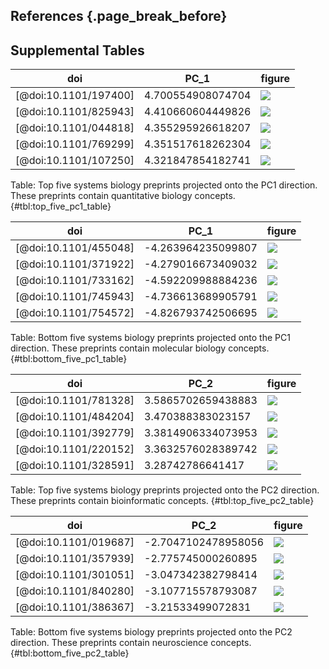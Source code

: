 ## References {.page_break_before}

<!-- Explicitly insert bibliography here -->
<div id="refs"></div>


## Supplemental Tables

| doi                   | PC_1              | figure                                                                                                                                                                    | 
|-----------------------|-------------------|---------------------------------------------------------------------------------------------------------------------------------------------------------------------------| 
| [@doi:10.1101/197400] | 4.700554908074704 | ![](https://github.com/danich1/annorxiver/blob/4e0c90c590dd7958dc424a1b4fefcecccb3c28ad//biorxiv/pca_association_experiment/output/table_figures/197400_fig1.tif?raw=true)                                                                                                                                        | 
| [@doi:10.1101/825943] | 4.410660604449826 | ![](https://github.com/danich1/annorxiver/blob/4e0c90c590dd7958dc424a1b4fefcecccb3c28ad//biorxiv/pca_association_experiment/output/table_figures/825943v1_fig1.tif?raw=true)                                                                                                                                      | 
| [@doi:10.1101/044818] | 4.355295926618207 | ![](https://github.com/danich1/annorxiver/blob/4e0c90c590dd7958dc424a1b4fefcecccb3c28ad//biorxiv/pca_association_experiment/output/table_figures/044818_fig1.tif?raw=true) |
| [@doi:10.1101/769299] | 4.351517618262304 | ![](https://github.com/danich1/annorxiver/blob/4e0c90c590dd7958dc424a1b4fefcecccb3c28ad//biorxiv/pca_association_experiment/output/table_figures/769299v1_fig1.tif?raw=true)                                                                                                                                      |  
| [@doi:10.1101/107250] | 4.321847854182741 | ![](https://github.com/danich1/annorxiver/blob/4e0c90c590dd7958dc424a1b4fefcecccb3c28ad//biorxiv/pca_association_experiment/output/table_figures/107250_fig1.tif?raw=true) | 

Table: Top five systems biology preprints projected onto the PC1 direction. These preprints contain quantitative biology concepts. {#tbl:top_five_pc1_table}

| doi                   | PC_1               | figure                               | 
|-----------------------|--------------------|--------------------------------------|
| [@doi:10.1101/455048] | -4.263964235099807 | ![](https://github.com/danich1/annorxiver/blob/4e0c90c590dd7958dc424a1b4fefcecccb3c28ad/biorxiv/pca_association_experiment/output/table_figures/455048_fig1.tif?raw=true)   |
| [@doi:10.1101/371922] | -4.279016673409032 | ![](https://github.com/danich1/annorxiver/blob/4e0c90c590dd7958dc424a1b4fefcecccb3c28ad/biorxiv/pca_association_experiment/output/table_figures/371922_fig1.tif?raw=true)   | 
| [@doi:10.1101/733162] | -4.592209988884236 | ![](https://github.com/danich1/annorxiver/blob/4e0c90c590dd7958dc424a1b4fefcecccb3c28ad/biorxiv/pca_association_experiment/output/table_figures/733162v1_fig1.tif?raw=true) |
| [@doi:10.1101/745943] | -4.736613689905791 | ![](https://github.com/danich1/annorxiver/blob/4e0c90c590dd7958dc424a1b4fefcecccb3c28ad/biorxiv/pca_association_experiment/output/table_figures/745943v1_fig1.tif?raw=true) |
| [@doi:10.1101/754572] | -4.826793742506695 | ![](https://github.com/danich1/annorxiver/blob/4e0c90c590dd7958dc424a1b4fefcecccb3c28ad/biorxiv/pca_association_experiment/output/table_figures/754572v1_fig1.tif?raw=true) | 

Table: Bottom five systems biology preprints projected onto the PC1 direction. These preprints contain molecular biology concepts. {#tbl:bottom_five_pc1_table}


| doi                   | PC_2               | figure                               | 
|-----------------------|--------------------|--------------------------------------|
| [@doi:10.1101/781328] | 3.5865702659438883 | ![](https://github.com/danich1/annorxiver/blob/4e0c90c590dd7958dc424a1b4fefcecccb3c28ad/biorxiv/pca_association_experiment/output/table_figures/781328v1_fig3.tif?raw=true) |
| [@doi:10.1101/484204] | 3.470388383023157  | ![](https://github.com/danich1/annorxiver/blob/4e0c90c590dd7958dc424a1b4fefcecccb3c28ad/biorxiv/pca_association_experiment/output/table_figures/484204v2_fig1.tif?raw=true) |
| [@doi:10.1101/392779] | 3.3814906334073953 | ![](https://github.com/danich1/annorxiver/blob/4e0c90c590dd7958dc424a1b4fefcecccb3c28ad/biorxiv/pca_association_experiment/output/table_figures/392779_fig1.tif?raw=true)   | 
| [@doi:10.1101/220152] | 3.3632576028389742 | ![](https://github.com/danich1/annorxiver/blob/4e0c90c590dd7958dc424a1b4fefcecccb3c28ad/biorxiv/pca_association_experiment/output/table_figures/220152_fig3.tif?raw=true)   | 
| [@doi:10.1101/328591] | 3.28742786641417   | ![](https://github.com/danich1/annorxiver/blob/4e0c90c590dd7958dc424a1b4fefcecccb3c28ad/biorxiv/pca_association_experiment/output/table_figures/328591_fig1.tif?raw=true)   |   

Table: Top five systems biology preprints projected onto the PC2 direction. These preprints contain bioinformatic concepts. {#tbl:top_five_pc2_table}

| doi                   | PC_2                | figure                               | 
|-----------------------|---------------------|--------------------------------------|
| [@doi:10.1101/019687] | -2.7047102478958056 | ![](https://github.com/danich1/annorxiver/blob/4e0c90c590dd7958dc424a1b4fefcecccb3c28ad/biorxiv/pca_association_experiment/output/table_figures/019687_fig1.tif?raw=true)   |
| [@doi:10.1101/357939] | -2.775745000260895  | ![](https://github.com/danich1/annorxiver/blob/4e0c90c590dd7958dc424a1b4fefcecccb3c28ad/biorxiv/pca_association_experiment/output/table_figures/357939_fig4.tif?raw=true)   |
| [@doi:10.1101/301051] | -3.047342382798414  | ![](https://github.com/danich1/annorxiver/blob/4e0c90c590dd7958dc424a1b4fefcecccb3c28ad/biorxiv/pca_association_experiment/output/table_figures/301051_fig3.tif?raw=true)   |
| [@doi:10.1101/840280] | -3.107715578793087  | ![](https://github.com/danich1/annorxiver/blob/4e0c90c590dd7958dc424a1b4fefcecccb3c28ad/biorxiv/pca_association_experiment/output/table_figures/840280v1_fig1.tif?raw=true) |
| [@doi:10.1101/386367] | -3.21533499072831   | ![](https://github.com/danich1/annorxiver/blob/4e0c90c590dd7958dc424a1b4fefcecccb3c28ad/biorxiv/pca_association_experiment/output/table_figures/386367v3_fig1.tif?raw=true) | 

Table: Bottom five systems biology preprints projected onto the PC2 direction. These preprints contain neuroscience concepts. {#tbl:bottom_five_pc2_table}
